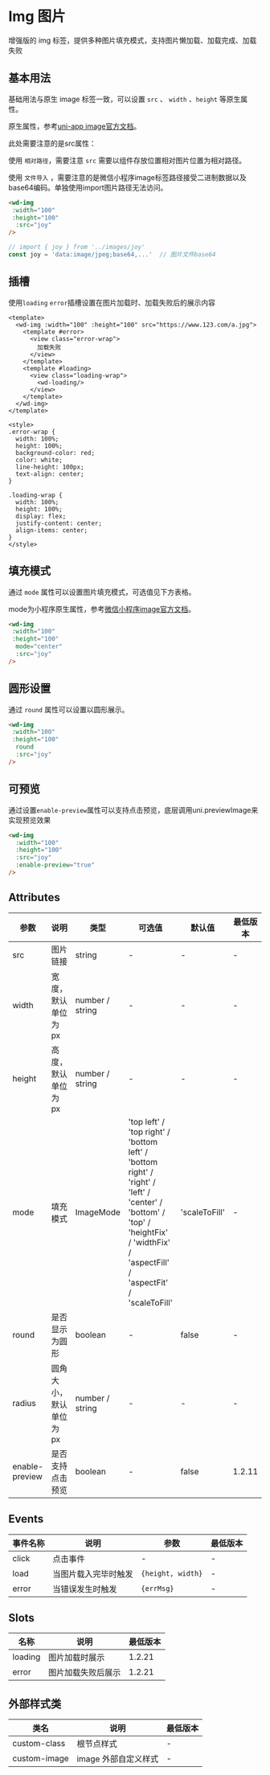 <frame/>

# Img 图片

增强版的 img 标签，提供多种图片填充模式，支持图片懒加载、加载完成、加载失败

## 基本用法

基础用法与原生 image 标签一致，可以设置 `src` 、 `width` 、`height` 等原生属性。

原生属性，参考[uni-app image官方文档](https://uniapp.dcloud.net.cn/component/image.html#image)。

此处需要注意的是src属性：

使用 `相对路径`，需要注意 `src` 需要以组件存放位置相对图片位置为相对路径。

使用 `文件导入` ，需要注意的是微信小程序image标签路径接受二进制数据以及base64编码。单独使用import图片路径无法访问。

```html
<wd-img
 :width="100"
 :height="100"
  :src="joy"
/>
```

```typescript
// import { joy } from '../images/joy'
const joy = 'data:image/jpeg;base64,...'  // 图片文件base64
```

## 插槽

使用`loading` `error`插槽设置在图片加载时、加载失败后的展示内容

```vue
<template>
  <wd-img :width="100" :height="100" src="https://www.123.com/a.jpg">
    <template #error>
      <view class="error-wrap">
        加载失败
      </view>
    </template>
    <template #loading>
      <view class="loading-wrap">
        <wd-loading/>
      </view>
    </template>
  </wd-img>
</template>

<style>
.error-wrap {
  width: 100%;
  height: 100%;
  background-color: red;
  color: white;
  line-height: 100px;
  text-align: center;
}

.loading-wrap {
  width: 100%;
  height: 100%;
  display: flex;
  justify-content: center;
  align-items: center;
}
</style>
```

## 填充模式

通过 `mode` 属性可以设置图片填充模式，可选值见下方表格。

mode为小程序原生属性，参考[微信小程序image官方文档](https://developers.weixin.qq.com/miniprogram/dev/component/image.html)。

```html
<wd-img
 :width="100"
 :height="100"
  mode="center"
  :src="joy"
/>
```

## 圆形设置

通过 `round` 属性可以设置以圆形展示。

```html
<wd-img
 :width="100"
 :height="100"
  round
  :src="joy"
/>
```

## 可预览

通过设置`enable-preview`属性可以支持点击预览，底层调用uni.previewImage来实现预览效果

```html
<wd-img
  :width="100"
  :height="100"
  :src="joy"
  :enable-preview="true"
/>
```

## Attributes

| 参数           | 说明                   | 类型            | 可选值                                                                                                                                                                             | 默认值        | 最低版本 |
| -------------- | ---------------------- | --------------- | ---------------------------------------------------------------------------------------------------------------------------------------------------------------------------------- | ------------- | -------- |
| src            | 图片链接               | string          | -                                                                                                                                                                                  | -             | -        |
| width          | 宽度，默认单位为px     | number / string | -                                                                                                                                                                                  | -             | -        |
| height         | 高度，默认单位为px     | number / string | -                                                                                                                                                                                  | -             | -        |
| mode           | 填充模式               | ImageMode       | 'top left' / 'top right' / 'bottom left' / 'bottom right' / 'right' / 'left' / 'center' / 'bottom' / 'top' / 'heightFix' / 'widthFix' / 'aspectFill' / 'aspectFit' / 'scaleToFill' | 'scaleToFill' | -        |
| round          | 是否显示为圆形         | boolean         | -                                                                                                                                                                                  | false         | -        |
| radius         | 圆角大小，默认单位为px | number / string | -                                                                                                                                                                                  | -             | -        |
| enable-preview | 是否支持点击预览       | boolean         | -                                                                                                                                                                                  | false         | 1.2.11   |

## Events

| 事件名称 | 说明                 | 参数              | 最低版本 |
| -------- | -------------------- | ----------------- | -------- |
| click    | 点击事件             | -                 | -        |
| load     | 当图片载入完毕时触发 | `{height, width}` | -        |
| error    | 当错误发生时触发     | `{errMsg}`        | -        |

## Slots

| 名称    | 说明               | 最低版本         |
| ------- | ------------------ | ---------------- |
| loading | 图片加载时展示     | 1.2.21 |
| error   | 图片加载失败后展示 | 1.2.21 |

## 外部样式类

| 类名         | 说明                 | 最低版本 |
| ------------ | -------------------- | -------- |
| custom-class | 根节点样式           | -        |
| custom-image | image 外部自定义样式 | -        |
